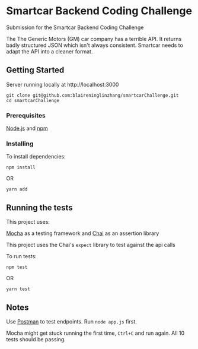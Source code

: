 # Smartcar Backend Coding Challenge

Submission for the Smartcar Backend Coding Challenge

The 
The Generic Motors (GM) car company has a terrible API. It returns badly structured JSON which isn't always consistent. Smartcar needs to adapt the API into a cleaner format.


## Getting Started

Server running locally at http://localhost:3000

```
git clone git@github.com:blaireninglinzhang/smartcarChallenge.git
cd smartcarChallenge
```

### Prerequisites

[Node.js](http://nodejs.org/) and [npm](https://www.npmjs.com/)

### Installing

To install dependencies:

```
npm install
```
OR

```
yarn add
```

## Running the tests

This project uses:

[Mocha](https://github.com/mochajs/mocha) as a testing framework and 
[Chai](https://github.com/chaijs/chai) as an assertion library

This project uses the Chai's `expect` library to test against the api calls

To run tests:

```
npm test
```
OR

```
yarn test
```

## Notes

Use [Postman](https://www.getpostman.com/) to test endpoints. Run `node app.js` first. 

Mocha might get stuck running the first time, `Ctrl+C` and run again. All 10 tests should be passing.